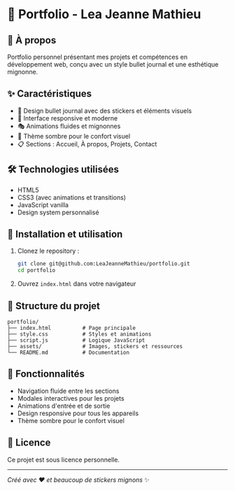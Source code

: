# 🌸 Portfolio - Lea Jeanne Mathieu

## 📖 À propos
Portfolio personnel présentant mes projets et compétences en développement web, conçu avec un style bullet journal et une esthétique mignonne.

## ✨ Caractéristiques
- 🎨 Design bullet journal avec des stickers et éléments visuels
- 📱 Interface responsive et moderne
- 🎭 Animations fluides et mignonnes
- 🌙 Thème sombre pour le confort visuel
- 📋 Sections : Accueil, À propos, Projets, Contact

## 🛠️ Technologies utilisées
- HTML5
- CSS3 (avec animations et transitions)
- JavaScript vanilla
- Design system personnalisé

## 🚀 Installation et utilisation
1. Clonez le repository :
   ```bash
   git clone git@github.com:LeaJeanneMathieu/portfolio.git
   cd portfolio
   ```

2. Ouvrez `index.html` dans votre navigateur

## 📁 Structure du projet
```
portfolio/
├── index.html          # Page principale
├── style.css           # Styles et animations
├── script.js           # Logique JavaScript
├── assets/             # Images, stickers et ressources
└── README.md           # Documentation
```

## 🎯 Fonctionnalités
- Navigation fluide entre les sections
- Modales interactives pour les projets
- Animations d'entrée et de sortie
- Design responsive pour tous les appareils
- Thème sombre pour le confort visuel

## 📝 Licence
Ce projet est sous licence personnelle.

---
*Créé avec ❤️ et beaucoup de stickers mignons* ✨
